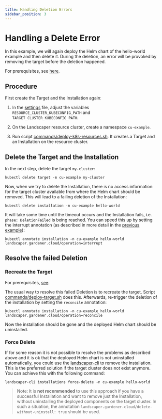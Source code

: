 ```yaml
---
title: Handling Deletion Errors
sidebar_position: 3
---
```


# Handling a Delete Error

In this example, we will again deploy the Helm chart of the hello-world example and then delete it. During the deletion, an error will be provoked by removing the target before the deletion happened.

For prerequisites, see [here](../../README.md).

## Procedure

First create the Target and the Installation again:

1. In the [settings](commands/settings) file, adjust the variables `RESOURCE_CLUSTER_KUBECONFIG_PATH`
   and `TARGET_CLUSTER_KUBECONFIG_PATH`.

2. On the Landscaper resource cluster, create a namespace `cu-example`.

3. Run script [commands/deploy-k8s-resources.sh](commands/deploy-k8s-resources.sh).
   It creates a Target and an Installation on the resource cluster.


## Delete the Target and the Installation

In the next step, delete the target `my-cluster`:

```shell
kubectl delete target -n cu-example my-cluster
```

Now, when we try to delete the Installation, there is no access information for the target cluster available from where the Helm chart should be removed. This will lead to a failing deletion of the Installation:

```shell
kubectl delete installation -n cu-example hello-world
```

It will take some time until the timeout occurs and the Installation fails, i.e. `phase: DeletionFailed` is being reached. You can speed this up by setting the interrupt annotation (as described in more detail in the [previous example](..//timeout-error/README.md#interrupting-a-deployment)): 

```shell
kubectl annotate installation -n cu-example hello-world landscaper.gardener.cloud/operation=interrupt
```

## Resolve the failed Deletion

### Recreate the Target

For prerequisites, [see](../../README.md#prerequisites-and-basic-definitions).

The usual way to resolve this failed Deletion is to recreate the target. 
Script [commands/deploy-target.sh](commands/deploy-target.sh) does this. 
Afterwards, re-trigger the deletion of the installation by setting the `reconcile` annotation:

```shell
kubectl annotate installation -n cu-example hello-world landscaper.gardener.cloud/operation=reconcile
```

Now the installation should be gone and the deployed Helm chart should be uninstalled.

### Force Delete

If for some reason it is not possible to resolve the problems as described above and it is ok that the deployed Helm chart is not uninstalled automatically, 
you could use the [landscaper-cli](https://github.com/gardener/landscapercli) to remove the installation. 
This is the preferred solution if the target cluster does not exist anymore. You can achieve this with the following command:

```shell
landscaper-cli installations force-delete -n cu-example hello-world
```

> Note: It is **not recommended** to use this approach if you have a successful Installation and want to remove just the Installation, without
uninstalling the deployed components on the target cluster. In such a situation, the annotation
`landscaper.gardener.cloud/delete-without-uninstall: true` should be used.
